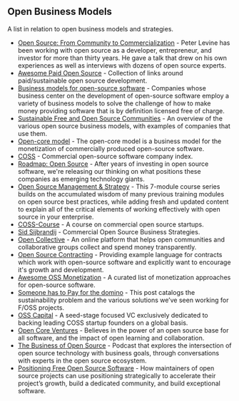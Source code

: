 ## Open Business Models
A list in relation to open business models and strategies.

* [Open Source: From Community to Commercialization](https://a16z.com/2019/10/04/open-source-from-community-to-commercialization/) - Peter Levine has been working with open source as a developer, entrepreneur, and investor for more than thirty years. He gave a talk that drew on his own experiences as well as interviews with dozens of open source experts.
* [Awesome Paid Open Source](https://github.com/mrjoelkemp/awesome-paid-open-source) - Collection of links around paid/sustainable open source development.
* [Business models for open-source software](https://en.wikipedia.org/wiki/Business_models_for_open-source_software) - Companies whose business center on the development of open-source software employ a variety of business models to solve the challenge of how to make money providing software that is by definition licensed free of charge.
* [Sustainable Free and Open Source Communities](https://sfosc.org/docs/business-models/) - An overview of the various open source business models, with examples of companies that use them.
* [Open-core model](https://en.wikipedia.org/wiki/Open-core_model) - The open-core model is a business model for the monetization of commercially produced open-source software.
* [COSS](https://docs.google.com/spreadsheets/d/17nKMpi_Dh5slCqzLSFBoWMxNvWiwt2R-t4e_l7LPLhU/edit#gid=0) - Commercial open-source software company index.
* [Roadmap: Open Source](https://www.bvp.com/atlas/roadmap-open-source) - After years of investing in open source software, we're releasing our thinking on what positions these companies as emerging technology giants.
* [Open Source Management & Strategy](https://training.linuxfoundation.org/training/open-source-management-and-strategy/) - This 7-module course series builds on the accumulated wisdom of many previous training modules on open source best practices, while adding fresh and updated content to explain all of the critical elements of working effectively with open source in your enterprise.
* [COSS-Course](https://github.com/dirkriehle/coss-course) - A course on commercial open source startups.
* [Sid Sijbrandij](https://www.heavybit.com/library/video/commercial-open-source-business-strategies/) - Commercial Open Source Business Strategies.
* [Open Collective](https://opencollective.com/) - An online platform that helps open communities and collaborative groups collect and spend money transparently.
* [Open Source Contracting](https://github.com/mgifford/open-source-contracting) - Providing example language for contracts which work with open-source software and explicitly want to encourage it's growth and development.
* [Awesome OSS Monetization](https://github.com/PayDevs/awesome-oss-monetization) - A curated list of monetization approaches for open-source software.
* [Someone has to Pay for the domino](https://opencoreventures.com/blog/2022-03-someone-has-to-pay-for-the-domino/) - This post catalogs the sustainability problem and the various solutions we’ve seen working for F/OSS projects.
* [OSS Capital](https://oss.capital/) - A seed-stage focused VC exclusively dedicated to backing leading COSS startup founders on a global basis.
* [Open Core Ventures](https://opencoreventures.com/) - Believes in the power of an open source base for all software, and the impact of open learning and collaboration.
* [The Business of Open Source](https://www.emilyomier.com/podcast/) - Podcast that explores the intersection of open source technology with business goals, through conversations with experts in the open source ecosystem.
* [Positioning Free Open Source Software](https://www.emilyomier.com/free-e-book) - How maintainers of open source projects can use positioning strategically to accelerate their project’s growth, build a dedicated community, and build exceptional software.
